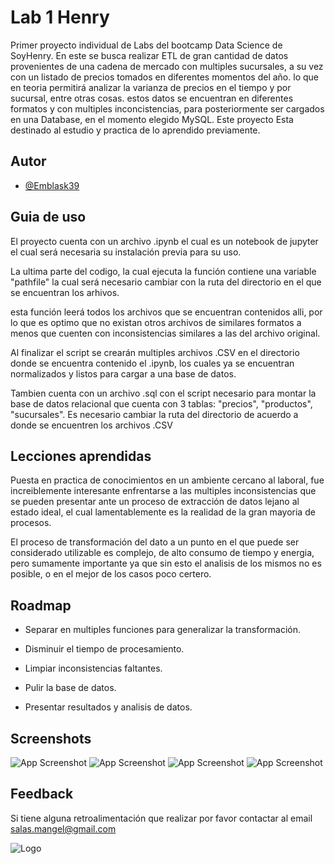 
# Lab 1 Henry

Primer proyecto individual de Labs del bootcamp  Data Science de SoyHenry. En este se busca realizar ETL de gran cantidad de datos provenientes de una cadena de mercado con multiples sucursales, a su vez con un listado de precios tomados en diferentes momentos del año. lo que en teoria permitirá analizar la varianza de precios en el tiempo y por sucursal, entre otras cosas. estos datos se encuentran en diferentes formatos y con multiples inconcistencias, para posteriormente ser cargados en una Database, en el momento elegido MySQL. Este proyecto Esta destinado al estudio y practica de lo aprendido previamente.


## Autor

- [@Emblask39](https://www.github.com/Emblask39)


## Guia de uso

El proyecto cuenta con un archivo .ipynb el cual es un notebook de jupyter el cual será necesaria su instalación previa para su uso.

La ultima parte del codigo, la cual ejecuta la función contiene una variable "pathfile" la cual será necesario cambiar con la ruta del directorio en el que se encuentran los arhivos.

esta función leerá todos los archivos que se encuentran contenidos alli, por lo que es optimo que no existan otros archivos de similares formatos a menos que cuenten con inconsistencias similares a las del archivo original.

Al finalizar el script se crearán multiples archivos .CSV en el directorio donde se encuentra  contenido el .ipynb, los cuales ya se encuentran normalizados y listos para cargar a una base de datos.

Tambien cuenta con un archivo .sql con el script necesario para montar la base de datos relacional que cuenta con 3 tablas: "precios", "productos", "sucursales". Es necesario cambiar la ruta del directorio de acuerdo a donde se encuentren los archivos .CSV
## Lecciones aprendidas

Puesta en practica de conocimientos en un ambiente cercano al laboral, fue increiblemente interesante enfrentarse a las multiples inconsistencias que se pueden presentar ante un proceso de extracción de datos lejano al estado ideal, el cual lamentablemente es la realidad de la gran mayoria de procesos.

El proceso de transformación del dato a un punto en el que puede ser considerado utilizable es complejo, de alto consumo de tiempo y energia, pero sumamente importante ya que sin esto el analisis de los mismos no es posible, o en el mejor de los casos poco certero.


## Roadmap

- Separar en multiples funciones para generalizar la transformación.

- Disminuir el tiempo de procesamiento.

- Limpiar inconsistencias faltantes.

- Pulir la base de datos.

- Presentar resultados y analisis de datos.


## Screenshots

![App Screenshot](https://s3.us-west-2.amazonaws.com/secure.notion-static.com/606ab795-7f58-48fd-870b-c8a02539b05b/Python.png?X-Amz-Algorithm=AWS4-HMAC-SHA256&X-Amz-Content-Sha256=UNSIGNED-PAYLOAD&X-Amz-Credential=AKIAT73L2G45EIPT3X45%2F20221027%2Fus-west-2%2Fs3%2Faws4_request&X-Amz-Date=20221027T162505Z&X-Amz-Expires=86400&X-Amz-Signature=1fb924e6a5273e91ba3c1ccd8cc1e792fdc007a5b0f2a969437184e07c42aa1c&X-Amz-SignedHeaders=host&response-content-disposition=filename%3D"Python.png"&x-id=GetObject)
![App Screenshot](https://s3.us-west-2.amazonaws.com/secure.notion-static.com/49537648-24e1-4068-b8bf-48f3fa594976/Archivos.png?X-Amz-Algorithm=AWS4-HMAC-SHA256&X-Amz-Content-Sha256=UNSIGNED-PAYLOAD&X-Amz-Credential=AKIAT73L2G45EIPT3X45%2F20221027%2Fus-west-2%2Fs3%2Faws4_request&X-Amz-Date=20221027T162624Z&X-Amz-Expires=86400&X-Amz-Signature=b2587192f2d40b327c2c8c9aa85626b8d654a8c255396d04cd432a671fe8e4f1&X-Amz-SignedHeaders=host&response-content-disposition=filename%3D"Archivos.png"&x-id=GetObject)
![App Screenshot](https://s3.us-west-2.amazonaws.com/secure.notion-static.com/db7451e1-62f0-4bed-8a61-e87fcc36c5b2/Dataframe.jpg?X-Amz-Algorithm=AWS4-HMAC-SHA256&X-Amz-Content-Sha256=UNSIGNED-PAYLOAD&X-Amz-Credential=AKIAT73L2G45EIPT3X45%2F20221027%2Fus-west-2%2Fs3%2Faws4_request&X-Amz-Date=20221027T162426Z&X-Amz-Expires=86400&X-Amz-Signature=1a15e00b98221853e35c04ec162dbc7a57ac8b0feb036ce2cd5e2fb427c7c6b0&X-Amz-SignedHeaders=host&response-content-disposition=filename%3D"Dataframe.jpg"&x-id=GetObject)
![App Screenshot](https://s3.us-west-2.amazonaws.com/secure.notion-static.com/66eeddbd-b64b-4b7a-afa9-7b26417a6903/lab1.drawio.png?X-Amz-Algorithm=AWS4-HMAC-SHA256&X-Amz-Content-Sha256=UNSIGNED-PAYLOAD&X-Amz-Credential=AKIAT73L2G45EIPT3X45%2F20221027%2Fus-west-2%2Fs3%2Faws4_request&X-Amz-Date=20221027T164030Z&X-Amz-Expires=86400&X-Amz-Signature=81926bea205c0f297d309e89fe7181c77be10633360d00e44c29c655910bd9b0&X-Amz-SignedHeaders=host&response-content-disposition=filename%3D"lab1.drawio.png"&x-id=GetObject)

## Feedback

Si tiene alguna retroalimentación que realizar por favor contactar al email salas.mangel@gmail.com


![Logo](https://neurona-ba.com/wp-content/uploads/2021/07/HenryLogo.jpg)

